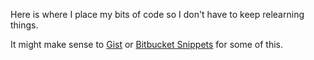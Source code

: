 
Here is where I place my bits of code so I don't have to keep relearning things.

It might make sense to [Gist](https://gist.github.com/) or [Bitbucket Snippets](https://bitbucket.org/snippets/) for some of this.


